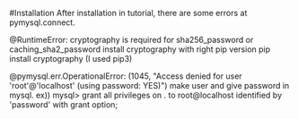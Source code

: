#Installation
After installation in tutorial, there are some errors at pymysql.connect.

@RuntimeError: cryptography is required for sha256_password or caching_sha2_password
install cryptography with right pip version
pip install cryptography (I used pip3)

@pymysql.err.OperationalError: (1045, "Access denied for user 'root'@'localhost' (using password: YES)")
make user and give password in mysql.
ex)) mysql> grant all privileges on *.* to root@localhost identified by 'password' with grant option;
